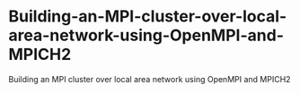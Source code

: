 # Building-an-MPI-cluster-over-local-area-network-using-OpenMPI-and-MPICH2
Building an MPI cluster over local area network using OpenMPI and MPICH2
